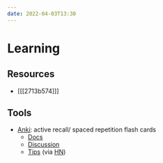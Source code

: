 ```yaml
---
date: 2022-04-03T13:30
---
```


# Learning

## Resources

- [[[2713b574]]]

## Tools

- [Anki](https://apps.ankiweb.net/): active recall/ spaced repetition flash
    cards
  - [Docs](https://docs.ankiweb.net/)
  - [Discussion](https://news.ycombinator.com/item?id=22492381)
  - [Tips](https://senrigan.io/blog/everything-i-know-strategies-tips-and-tricks-for-spaced-repetition-anki/)
      (via [HN][thread])

[thread]: https://news.ycombinator.com/item?id=22390366
